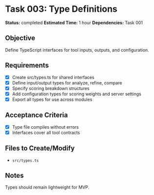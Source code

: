 # Task 003: Type Definitions

**Status:** completed
**Estimated Time:** 1 hour
**Dependencies:** Task 001

## Objective
Define TypeScript interfaces for tool inputs, outputs, and configuration.

## Requirements
- [x] Create src/types.ts for shared interfaces
- [x] Define input/output types for analyze, refine, compare
- [x] Specify scoring breakdown structures
- [x] Add configuration types for scoring weights and server settings
- [x] Export all types for use across modules

## Acceptance Criteria
- [x] Type file compiles without errors
- [x] Interfaces cover all tool contracts

## Files to Create/Modify
- `src/types.ts`

## Notes
Types should remain lightweight for MVP.
